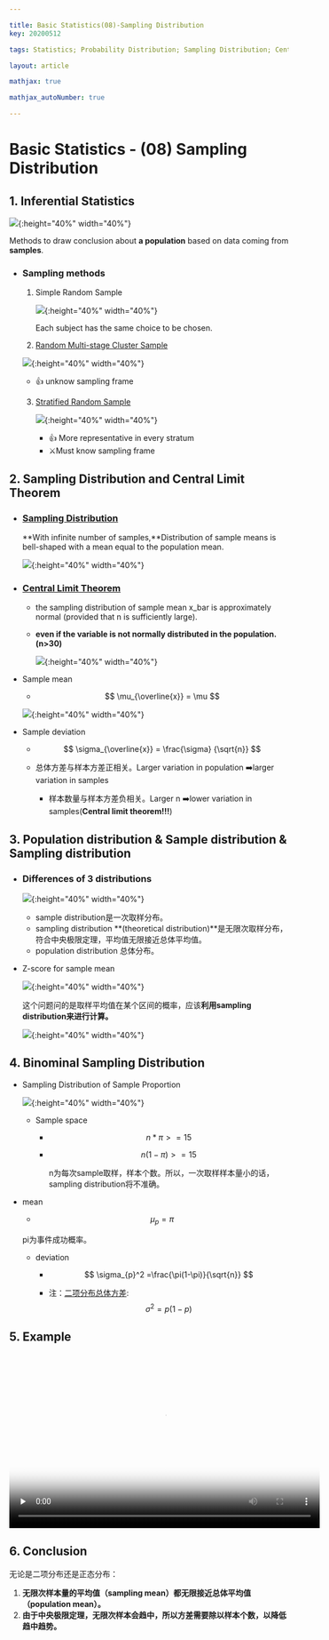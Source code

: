 ```yaml
---

title: Basic Statistics(08)-Sampling Distribution
key: 20200512

tags: Statistics; Probability Distribution; Sampling Distribution; Central Limit Theorem; Binominal Sampling Distribution;

layout: article

mathjax: true

mathjax_autoNumber: true

---
```


# Basic Statistics - (08) Sampling Distribution

<!--more-->

## 1. Inferential Statistics

![](https://suntarliarzn-1258316859.cos.ap-chongqing.myqcloud.com/social%20science/03%20Basic%20Statistics/week%205/01%20inferential%20statistics.jpg){:height="40%" width="40%"}

Methods to draw conclusion about **a population** based on data coming from **samples**.

- ### Sampling methods

  1. Simple Random Sample

     ![](https://suntarliarzn-1258316859.cos.ap-chongqing.myqcloud.com/social%20science/03%20Basic%20Statistics/week%205/02%20simple%20random%20sample.jpg){:height="40%" width="40%"}

     Each subject has the same choice to be chosen.

  2.  [Random Multi-stage Cluster Sample](https://suntarliarzn.github.io/2019/12/22/Social-Science-Quantitative-methods(05)-Sampling.html#multi-stage-cluster-sampling-%E5%A4%9A%E9%98%B6%E6%AE%B5%E6%95%B4%E4%BD%93%E6%8A%BD%E6%A0%B7)

     ![](https://suntarliarzn-1258316859.cos.ap-chongqing.myqcloud.com/social%20science/03%20Basic%20Statistics/week%205/03%20randm%20multi%20stage%20cluster.jpg){:height="40%" width="40%"}

     - :+1: unknow sampling frame

  3. [Stratified Random Sample](https://suntarliarzn.github.io/2019/12/22/Social-Science-Quantitative-methods(05)-Sampling.html#stratified-random-sampling-分层随机抽样slicing-切片)

     ![](https://suntarliarzn-1258316859.cos.ap-chongqing.myqcloud.com/social%20science/03%20Basic%20Statistics/week%205/04%20stratified%20sampling.jpg){:height="40%" width="40%"}

     - :+1: More representative in every stratum
     - :crossed_swords:Must know sampling frame 



## 2. Sampling Distribution and Central Limit Theorem

- ### [Sampling Distribution](https://suntarliarzn.github.io/2019/09/03/Khan-Academy-AP-Statistics-Basics-(1).html#14-sampling-distribution-of-the-sample-mean-样本均值的抽样分布)

  **With infinite number of samples,**Distribution of sample means is bell-shaped with a mean equal to the population mean.

  ![](https://suntarliarzn-1258316859.cos.ap-chongqing.myqcloud.com/social%20science/03%20Basic%20Statistics/week%205/05%20sampling%20distribution.jpg){:height="40%" width="40%"}

- ### [Central Limit Theorem](https://suntarliarzn.github.io/2019/09/03/Khan-Academy-AP-Statistics-Basics-(1).html#13-central-limit-theorem-中心极限定理)

  - the sampling distribution of sample mean x_bar is approximately normal (provided that n is sufficiently large).

  - **even if the variable is not normally distributed in the population.(n>30)**

    ![](https://suntarliarzn-1258316859.cos.ap-chongqing.myqcloud.com/social%20science/03%20Basic%20Statistics/week%205/06%20sample%20mean.jpg){:height="40%" width="40%"}

- Sample mean
  
  - $$
    \mu_{\overline{x}} = \mu
    $$

  
  
  
  ![](https://suntarliarzn-1258316859.cos.ap-chongqing.myqcloud.com/social%20science/03%20Basic%20Statistics/week%205/07%20mean%20example.jpg){:height="40%" width="40%"}
  
- Sample deviation
  
  - $$
    \sigma_{\overline{x}} =  \frac{\sigma} {\sqrt{n}}
  $$
  
  
  - 总体方差与样本方差正相关。Larger variation in population :arrow_right:larger variation in samples
    - 样本数量与样本方差负相关。Larger n :arrow_right:lower variation in samples(**Central limit theorem!!!**)

## 3. Population distribution & Sample distribution & Sampling distribution

- ### Differences of 3 distributions

  ![](https://suntarliarzn-1258316859.cos.ap-chongqing.myqcloud.com/social%20science/03%20Basic%20Statistics/week%205/08%203%20distributions.jpg){:height="40%" width="40%"}

  - sample distribution是一次取样分布。
  - sampling distribution **(theoretical distribution)**是无限次取样分布，符合中央极限定理，平均值无限接近总体平均值。
  - population distribution 总体分布。

- Z-score for sample mean

  ![](https://suntarliarzn-1258316859.cos.ap-chongqing.myqcloud.com/social%20science/03%20Basic%20Statistics/week%205/09%20sample%20mean.jpg){:height="40%" width="40%"}

  这个问题问的是取样平均值在某个区间的概率，应该**利用sampling distribution来进行计算。**

  ![](https://suntarliarzn-1258316859.cos.ap-chongqing.myqcloud.com/social%20science/03%20Basic%20Statistics/week%205/10%20sample%20and%20subjects.jpg){:height="40%" width="40%"}

## 4. Binominal Sampling Distribution

- Sampling Distribution of Sample Proportion

  ![](https://suntarliarzn-1258316859.cos.ap-chongqing.myqcloud.com/social%20science/03%20Basic%20Statistics/week%205/11%20sample%20proportion.jpg){:height="40%" width="40%"}

  - Sample space
    
    - $$
      n * \pi >= 15
      $$
    
    - $$
      n(1-\pi) >= 15
    $$
    
      n为每次sample取样，样本个数。所以，一次取样样本量小的话，sampling distribution将不准确。
    
- mean
    
    - $$
      \mu_p =\pi
      $$
    
    pi为事件成功概率。
    
  - deviation
    
    - $$
      \sigma_{p}^2 =\frac{\pi(1-\pi)}{\sqrt{n}}
      $$
    
    - 注：[二项分布总体方差](https://suntarliarzn.github.io/2019/09/03/Khan-Academy-AP-Statistics-Basics-(1).html#16-伯努利分布bernoulli-distribution):
    $$
      \sigma^2 = p(1-p)
      $$
      

## 5. Example

<video id="video" src="https://suntarliarzn-1258316859.cos.ap-chongqing.myqcloud.com/social%20science/03%20Basic%20Statistics/week%205/507%20Example.mp4"  controls="" preload="none" width="560" height="315"  poster="https://suntarliarzn-1258316859.cos.ap-chongqing.myqcloud.com/order%20low%20to%20high.jpg">
      </video>

## 6. Conclusion

无论是二项分布还是正态分布：

1. **无限次样本量的平均值（sampling mean）都无限接近总体平均值（population mean）。**
2. **由于中央极限定理，无限次样本会趋中，所以方差需要除以样本个数，以降低趋中趋势。**